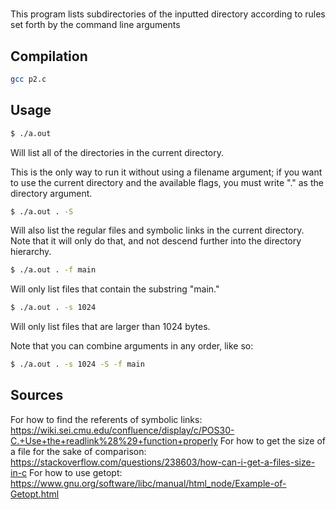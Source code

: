 # 

This program lists subdirectories of the inputted directory according to rules set forth by the command line arguments

## Compilation

```bash
gcc p2.c
```

## Usage


```bash
$ ./a.out
```

Will list all of the directories in the current directory.

This is the only way to run it without using a filename argument; if you want to use the current directory and the available flags, you must write "." as the directory argument.

```bash
$ ./a.out . -S
```

Will also list the regular files and symbolic links in the current directory. Note that it will only do that, and not descend further into the directory hierarchy.

```bash
$ ./a.out . -f main
```

Will only list files that contain the substring "main."

```bash
$ ./a.out . -s 1024
```

Will only list files that are larger than 1024 bytes.

Note that you can combine arguments in any order, like so:

```bash
$ ./a.out . -s 1024 -S -f main
```

## Sources
For how to find the referents of symbolic links: https://wiki.sei.cmu.edu/confluence/display/c/POS30-C.+Use+the+readlink%28%29+function+properly
For how to get the size of a file for the sake of comparison: https://stackoverflow.com/questions/238603/how-can-i-get-a-files-size-in-c
For how to use getopt: https://www.gnu.org/software/libc/manual/html_node/Example-of-Getopt.html
